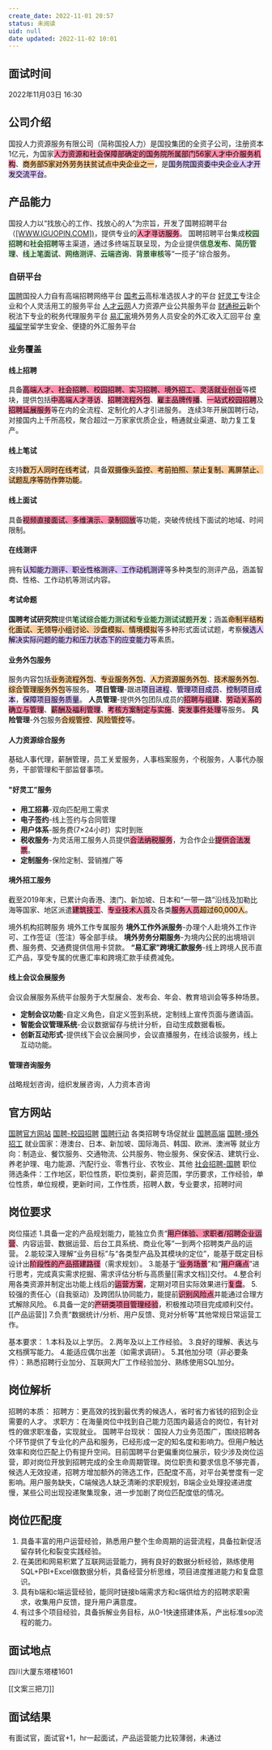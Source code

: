 ```yaml
---
create_date: 2022-11-01 20:57
status: 未阅读
uid: null
date updated: 2022-11-02 10:01
---
```


## 面试时间

2022年11月03日 16:30

## 公司介绍

国投人力资源服务有限公司（简称国投人力）是国投集团的全资子公司，注册资本1亿元，为国家<mark style="background: #FF5582A6;">人力资源和社会保障部确定的国务院所属部门56家人才中介服务机构</mark>、<mark style="background: #FFB86CA6;">商务部5家对外劳务扶贫试点中央企业之一</mark>，是<mark style="background: #D2B3FFA6;">国务院国资委中央企业人才开发交流平台</mark>。

## 产品能力

国投人力以“找放心的工作、找放心的人”为宗旨，开发了国聘招聘平台（[[WWW.IGUOPIN.COM])](http://WWW.IGUOPIN.COM])，提供专业的<mark style="background: #FF5582A6;">人才寻访服务</mark>。 国聘招聘平台集成<mark style="background: #BBFABBA6;">校园招聘</mark>和<mark style="background: #BBFABBA6;">社会招聘</mark>等主渠道，通过多终端互联呈现，为企业提供<mark style="background: #BBFABBA6;">信息发布</mark>、<mark style="background: #BBFABBA6;">简历管理</mark>、<mark style="background: #BBFABBA6;">线上笔面试</mark>、<mark style="background: #BBFABBA6;">网络测评</mark>、<mark style="background: #BBFABBA6;">云端咨询</mark>、<mark style="background: #BBFABBA6;">背景审核</mark>等“一揽子”综合服务。

### 自研平台

[国聘](https://www.iguopin.com/)国投人力自有高端招聘网络平台
[国考云](https://www.iguokao.com/)高标准选拔人才的平台
[好灵工](https://www.ipayun.com/)专注企业和个人灵活用工的服务平台
[人才云网](https://www.ixayun.com/)人力资源产业公共服务平台
[财通税云](https://www.itaxyun.com/)新个税法下专业的税务代理服务平台
[易汇家](http://exchange.sdictalent.com/)境外劳务人员安全的外汇收入汇回平台
[幸福留学](https://www.enjoystulife.com/)留学生安全、便捷的外汇服务平台

### 业务覆盖

#### 线上招聘

具备<mark style="background: #FF5582A6;">高端人才、社会招聘、校园招聘、实习招聘、境外招工、灵活就业创业</mark>等模块，提供包括<mark style="background: #FF5582A6;">中高端人才寻访</mark>、<mark style="background: #FF5582A6;">招聘流程外包</mark>、<mark style="background: #FF5582A6;">雇主品牌传播</mark>、<mark style="background: #FF5582A6;">一站式校园招聘</mark>及<mark style="background: #FF5582A6;">招聘延展服务</mark>等在内的全流程、定制化的人才引进服务。 连续3年开展国聘行动，对接国内上千所高校，聚合超过一万家家优质企业，畅通就业渠道、助力复工复产。

#### 线上笔试

支持<mark style="background: #FFB86CA6;">数万人同时在线考试</mark>，具备<mark style="background: #FFB86CA6;">双摄像头监控、考前拍照、禁止复制、离屏禁止、试题乱序等防作弊功能</mark>。

#### 线上面试

具备<mark style="background: #FF5582A6;">视频直接面试、多维演示、录制回放</mark>等功能，突破传统线下面试的地域、时间限制。

#### 在线测评

拥有<mark style="background: #D2B3FFA6;">认知能力测评、职业性格测评、工作动机测评</mark>等多种类型的测评产品，涵盖智商、性格、工作动机等测试内容。

#### 考试命题

**国聘考试研究院**提供<mark style="background: #BBFABBA6;">笔试综合能力测试和专业能力测试试题开发</mark>；涵盖<mark style="background: #FFB86CA6;">命制半结构化面试、无领导小组讨论、沙盘模拟、情境模拟</mark>等多种形式面试试题，考察<mark style="background: #D2B3FFA6;">候选人解决实际问题的能力和压力状态下的应变能力</mark>等素质。

#### 业务外包服务

服务内容包括<mark style="background: #FFB86CA6;">业务流程外包</mark>、<mark style="background: #FFB86CA6;">专业服务外包</mark>、<mark style="background: #FFB86CA6;">人力资源服务外包</mark>、<mark style="background: #FFB86CA6;">技术服务外包</mark>、<mark style="background: #FFB86CA6;">综合管理服务外包</mark>等服务。
**项目管理**-跟进<mark style="background: #D2B3FFA6;">项目进程</mark>、<mark style="background: #D2B3FFA6;">管理项目成员</mark>、<mark style="background: #D2B3FFA6;">控制项目成本</mark>，<mark style="background: #D2B3FFA6;">保障项目服务质量</mark>。
**人员管理**-提供外包团队成员的<mark style="background: #FF5582A6;">招聘与组建</mark>、<mark style="background: #FF5582A6;">劳动关系的确立与管理</mark>、<mark style="background: #FF5582A6;">薪酬及福利管理</mark>、<mark style="background: #FF5582A6;">考核方案制定与实施</mark>、<mark style="background: #FF5582A6;">突发事件处理</mark>等服务。
**风险管理**-外包服务<mark style="background: #FFB86CA6;">合规管控</mark>、<mark style="background: #FFB86CA6;">风险管控</mark>等。

#### 人力资源综合服务

基础人事代理，薪酬管理，员工关爱服务，人事档案服务，个税服务，人事代办服务，干部管理和干部监督事项。

#### "好灵工”服务

- **用工招募**-双向匹配用工需求
- **电子签约**-线上签约与合同管理
- **用户体系**-服务费(7×24小时）实时到账
- **税收服务**-为灵活用工服务人员提供<mark style="background: #FF5582A6;">合法纳税服务</mark>，为合作企业<mark style="background: #FF5582A6;">提供合法发票</mark>。
- **定制服务**-保险定制、营销推广等

#### 境外招工服务

截至2019年末，已累计向香港、澳门、新加坡、日本和“一带一路”沿线及加勒比海等国家、地区派遣<mark style="background: #FF5582A6;">建筑技工</mark>、<mark style="background: #FF5582A6;">专业技术人员</mark>及各类<mark style="background: #FF5582A6;">服务人员</mark><mark style="background: #FFB86CA6;">超过60,000人</mark>。

境外机构招聘服务
境外工作专属服务
	**境外工作外派服务**-办理个人赴境外工作许可、工作签证（签注）等全部手续。
	**境外劳务分期服务**-为境内公民的出境培训费、服务费、交通费提供信用卡贷款。
	**“易汇家”跨境汇款服务**-线上跨境人民币直汇产品，享受专属的优惠汇率和跨境汇款手续费减免。

#### 线上会议会展服务

会议会展服务系统平台服务于大型展会、发布会、年会、教育培训会等多种场景。

- **定制会议功能**-自定义角色，自定义签到系统，定制线上宣传页面与邀请函。
- **智能会议管理系统**-会议数据留存与统计分析，自动生成数据看板。
- **创新互动形式**-提供线下会议会展同步，会议直播服务，在线洽谈服务，线上互动功能。

#### 管理咨询服务

战略规划咨询，组织发展咨询，人力资本咨询

## 官方网站

[国聘官方网站](https://www.iguopin.com/)
	[国聘-校园招聘](https://campus.iguopin.com/)
	[国聘行动](https://gpxd.iguopin.com/) 各类招聘专场促就业
	[国聘高端](https://www.iguopin.com/index.php?m=&c=jobs&a=senior_jobs_list)
	[国聘-境外招工](https://jingwai.iguopin.com/abroad/)
		就业国家：港澳台、日本、新加坡、国际海员、韩国、欧洲、澳洲等
		就业方向：制造业、餐饮服务、交通物流、公共服务、物业服务、保安保洁、建筑行业、养老护理、电力能源、汽配行业、零售行业、农牧业、其他
	[社会招聘-国聘](https://job.iguopin.com/jobList?channel=social)
		职位筛选条件：工作地区，职位性质，职位类别，薪资范围，学历要求，工作经验，单位性质，单位规模，更新时间，工作性质，招聘人数，专业要求，招聘时间

## 岗位要求

岗位描述
1.具备一定的产品规划能力，能独立负责“<mark style="background: #FF5582A6;">用户体验、求职者/招聘企业运营</mark>、内容运营、数据运营、后台工具系统、商业化等”一到两个招聘类产品的运营。
2.能较深入理解“业务目标”与“各类型产品及其模块的定位”，能基于既定目标设计出<mark style="background: #FF5582A6;">阶段性的产品搭建路径</mark>（需求规划）。
3.能基于“<mark style="background: #FF5582A6;">业务场景</mark>”和“<mark style="background: #FF5582A6;">用户痛点</mark>”进行思考，完成真实需求挖掘、需求评估分析与高质量[[需求文档]]交付。
4.整合利用各类资源并制定出功能上线后的<mark style="background: #FF5582A6;">运营方案</mark>，定期对项目实际效果进行<mark style="background: #FF5582A6;">复盘</mark>。
5.较强的责任心（自我驱动）及跨团队协同能力，能提前<mark style="background: #FF5582A6;">识别风险点</mark>并能通过合理方式解除风险。
6.具备一定的<mark style="background: #FF5582A6;">产研类项目管理经验</mark>，积极推动项目完成顺利交付。[[产品运营]]
7.负责“数据统计/分析、用户反馈、竞对分析等”其他常规日常运营工作。

基本要求：
1.本科及以上学历。
2.两年及以上工作经验。
3.良好的理解、表达与文档撰写能力。
4.能适应偶尔出差（如需求调研）。
5.其他加分项（非必要条件）：熟悉招聘行业加分、互联网大厂工作经验加分、熟练使用SQL加分。

## 岗位解析

招聘的本质：
招聘方：更高效的找到最优秀的候选人，省时省力省钱的招到企业需要的人才。
求职方：在海量岗位中找到自己能力范围内最适合的岗位，有针对性的做求职准备，实现就业。
国聘平台现状：
国投人力业务范围广，围绕招聘各个环节提供了专业化的产品和服务，已经形成一定的知名度和影响力。但用户触达效率和岗位匹配上仍有提升空间。目前国聘平台更偏重岗位展示，较少涉及岗位运营，即对岗位开放到招聘完成的全生命周期管理。岗位职责和要求信息不够完善，候选人无效投递，招聘方增加额外的筛选工作，匹配度不高，对平台美誉度有一定影响。用户服务缺失，C端候选人缺乏清晰的求职规划，B端企业处理投递进度慢，某些公司出现投递聚集现象，进一步加剧了岗位匹配度低的情况。

## 岗位匹配度

1. 具备丰富的用户运营经验，熟悉用户整个生命周期的运营流程，具备拉新促活留存转化和裂变实践经验。
2. 在美团和网易积累了互联网运营能力，拥有良好的数据分析经验，熟练使用SQL+PBI+Excel做数据分析，具备经营分析思维，项目进度推进能力和复盘意识。
3. 具有b端和c端运营经验，能同时链接b端需求方和c端供给方的招聘求职需求，收集用户反馈，提升用户满意度。
4. 有过多个项目经验，具备拆解业务目标，从0-1快速搭建体系，产出标准sop流程的能力。


## 面试地点

四川大厦东塔楼1601

[[文案三把刀]]

## 面试结果

有面试官，面试官+1，hr一起面试，产品运营能力比较薄弱，未通过